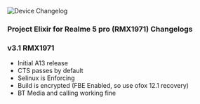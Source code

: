 ![Device Changelog](https://i.imgur.com/C0Wcdr5.png)
### Project Elixir for Realme 5 pro (RMX1971) Changelogs

### v3.1 RMX1971
- Initial A13 release
- CTS passes by default
- Selinux is Enforcing
- Build is encrypted (FBE Enabled, so use ofox 12.1 recovery)
- BT Media and calling working fine
